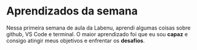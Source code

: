 # Aprendizados da semana
Nessa primeira semana de aula da Labenu, aprendi algumas coisas sobre github, VS Code e terminal.
O maior aprendizado foi que eu sou **capaz** e consigo atingir meus objetivos e enfrentar os **desafios**. 